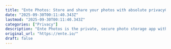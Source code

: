 ```yaml
---
title: "Ente Photos: Store and share your photos with absolute privacyGitHubGitHubDiscordDiscordMastodonX (f"
date: "2025-09-30T00:11:40.343Z"
lastmod: "2025-09-30T00:11:40.343Z"
categories: ["Privacy"]
description: "Ente Photos is the private, secure photo storage app with end-to-end encryption. Cross-platform, open source, and self-hostable. Start with 10GB free."
original_url: "https://ente.io/"
draft: false
---
```

